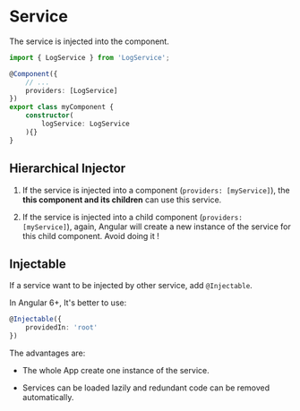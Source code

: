 # Service

The service is injected into the component.

```typescript
import { LogService } from 'LogService';

@Component({
    // ...
    providers: [LogService]
})
export class myComponent {
    constructor(
        logService: LogService
    ){}
}
```

## Hierarchical Injector

1. If the service is injected into a component (`providers: [myService]`), the **this component and its children** can use this service.

2. If the service is injected into a child component (`providers: [myService]`), again, Angular will create a new instance of the service for this child component. Avoid doing it !

## Injectable

If a service want to be injected by other service, add `@Injectable`.

In Angular 6+, It's better to use:

```typescript
@Injectable({
    providedIn: 'root'
})
```

The advantages are:

* The whole App create one instance of the service.

* Services can be loaded lazily and redundant code can be removed automatically.
